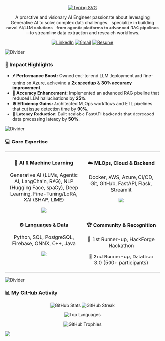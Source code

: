 <div align="center">
  <a href="https://git.io/typing-svg"><img src="https://readme-typing-svg.demolab.com?font=Fira+Code&weight=600&size=30&pause=1000&color=36BCF7&center=true&vCenter=true&width=650&lines=Hello%2C+I'm+Shawneil+Rodrigues;An+AI+%26+ML+Engineer;A+Generative+AI+Specialist;An+LLM+%26+RAG+Developer" alt="Typing SVG" /></a>
</div>

<p align="center">
  A proactive and visionary AI Engineer passionate about leveraging Generative AI to solve complex data challenges. I specialize in building novel AI/LLM solutions—from agentic platforms to advanced RAG pipelines—to streamline data extraction and research workflows.
</p>

<p align="center">
    <a href="https://www.linkedin.com/in/shawneil-rodrigues-923982286/"><img src="https://img.shields.io/badge/LinkedIn-0077B5?style=for-the-badge&logo=linkedin&logoColor=white" alt="LinkedIn"></a>
    <a href="mailto:shawneilrodrigues@gmail.com"><img src="https://img.shields.io/badge/Gmail-D14836?style=for-the-badge&logo=gmail&logoColor=white" alt="Gmail"></a>
    <a href="https://drive.google.com/file/d/1GM9-xysmXHA1T0gj0A5kfWJHdqLZsD-R/view?usp=drive_link"><img src="https://img.shields.io/badge/My_Resume-36BCF7?style=for-the-badge&logo=googledrive&logoColor=white" alt="Resume"></a>
</p>

<img src="https://user-images.githubusercontent.com/73097560/115834425-e1a92d80-a44d-11eb-800f-4423a2baf541.gif" alt="Divider">

### 🚀 Impact Highlights

-   **⚡ Performance Boost:** Owned end-to-end LLM deployment and fine-tuning on Azure, achieving a **2x speedup** & **30% accuracy improvement**.
-   **🎯 Accuracy Enhancement:** Implemented an advanced RAG pipeline that reduced LLM hallucinations by **25%**.
-   **⚙️ Efficiency Gains:** Architected MLOps workflows and ETL pipelines that cut issue detection time by **90%**.
-   **🚄 Latency Reduction:** Built scalable FastAPI backends that decreased data processing latency by **50%**.

<img src="https://user-images.githubusercontent.com/73097560/115834425-e1a92d80-a44d-11eb-800f-4423a2baf541.gif" alt="Divider">

### 💻 Core Expertise

<table>
  <tr>
    <td valign="top" width="50%">
      <div align="center">
        <h4>🤖 AI & Machine Learning</h4>
        <p>Generative AI (LLMs, Agentic AI, LangChain, RAG), NLP (Hugging Face, spaCy), Deep Learning, Fine-Tuning/LoRA, XAI (SHAP, LIME)</p>
        <img src="https://skillicons.dev/icons?i=python,pytorch,tensorflow,huggingface,sklearn,opencv" />
      </div>
    </td>
    <td valign="top" width="50%">
      <div align="center">
        <h4>☁️ MLOps, Cloud & Backend</h4>
        <p>Docker, AWS, Azure, CI/CD, Git, GitHub, FastAPI, Flask, Streamlit</p>
        <img src="https://skillicons.dev/icons?i=docker,aws,azure,git,github,fastapi,flask" />
      </div>
    </td>
  </tr>
  <tr>
    <td valign="top" width="50%">
      <div align="center">
        <h4>⚙️ Languages & Data</h4>
        <p>Python, SQL, PostgreSQL, Firebase, ONNX, C++, Java</p>
        <img src="https://skillicons.dev/icons?i=python,cpp,java,mysql,postgresql,firebase" />
      </div>
    </td>
    <td valign="top" width="50%">
      <div align="center">
        <h4>🏆 Community & Recognition</h4>
        <p>🥇 1st Runner-up, HackForge Hackathon</p>
        <p>🥈 2nd Runner-up, Datathon 3.0 (500+ participants)</p>
      </div>
    </td>
  </tr>
</table>

<img src="https://user-images.githubusercontent.com/73097560/115834425-e1a92d80-a44d-11eb-800f-4423a2baf541.gif" alt="Divider">

### 📊 My GitHub Activity

<p align="center">
  <img src="https://github-readme-stats.vercel.app/api?username=ShawneilRodrigues&theme=dark&hide_border=false&include_all_commits=true&count_private=true" alt="GitHub Stats" />
  <img src="https://github-readme-streak-stats.herokuapp.com/?user=ShawneilRodrigues&theme=dark&hide_border=false" alt="GitHub Streak" />
</p>
<p align="center">
  <img src="https://github-readme-stats.vercel.app/api/top-langs/?username=ShawneilRodrigues&theme=dark&hide_border=false&include_all_commits=true&count_private=true&layout=compact" alt="Top Languages" />
</p>
<p align="center">
  <img src="https://github-profile-trophy.vercel.app/?username=ShawneilRodrigues&theme=monokai&no-frame=false&no-bg=true&margin-w=4" alt="GitHub Trophies" />
</p>

[![](https://visitcount.itsvg.in/api?id=ShawneilRodrigues&label=Profile%20Views&icon=0&pretty=false)](https://visitcount.itsvg.in)
